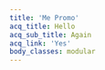 ```yaml
---
title: 'Me Promo'
acq_title: Hello
acq_sub_title: Again
acq_link: 'Yes'
body_classes: modular
---
```


